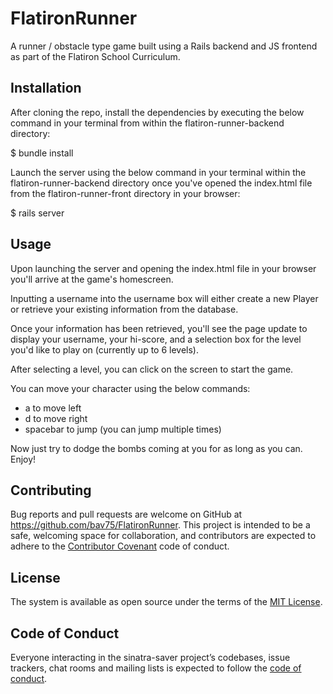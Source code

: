 # FlatironRunner

A runner / obstacle type game built using a Rails backend and JS frontend as part of the Flatiron School Curriculum. 

## Installation

After cloning the repo, install the dependencies by executing the below command in your terminal from within the flatiron-runner-backend directory: 

$ bundle install

Launch the server using the below command in your terminal within the flatiron-runner-backend directory once you've opened the index.html file from the flatiron-runner-front directory in your browser:

$ rails server  

## Usage 

Upon launching the server and opening the index.html file in your browser you'll arrive at the game's homescreen. 

Inputting a username into the username box will either create a new Player or retrieve your existing information from the database. 

Once your information has been retrieved, you'll see the page update to display your username, your hi-score, and a selection box for the level you'd like to play on (currently up to 6 levels). 

After selecting a level, you can click on the screen to start the game. 

You can move your character using the below commands:
- a to move left 
- d to move right 
- spacebar to jump (you can jump multiple times)

Now just try to dodge the bombs coming at you for as long as you can. Enjoy!

## Contributing

Bug reports and pull requests are welcome on GitHub at https://github.com/bav75/FlatironRunner. This project is intended to be a safe, welcoming space for collaboration, and contributors are expected to adhere to the [Contributor Covenant](http://contributor-covenant.org) code of conduct.

## License

The system is available as open source under the terms of the [MIT License](https://opensource.org/licenses/MIT).

## Code of Conduct

Everyone interacting in the sinatra-saver project’s codebases, issue trackers, chat rooms and mailing lists is expected to follow the [code of conduct](https://github.com/bav75/FlatironRunner/blob/master/CODE_OF_CONDUCT.md).
 

